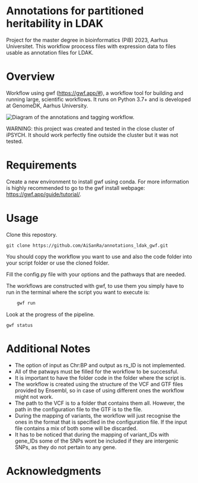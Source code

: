 # Annotations for partitioned heritability in LDAK
Project for the master degree in bioinformatics (PiB) 2023, Aarhus Universitet.
This workflow proocess files with expression data to files usable as annotation files for LDAK.

# Overview
Workflow using gwf (https://gwf.app/#), a workflow tool for building and running large, scientific workflows. It runs on Python 3.7+ and is developed at GenomeDK, Aarhus University.

![Diagram of the annotations and tagging workflow.]()


WARNING: this project was created and tested in the close cluster of iPSYCH. It should work perfectly fine outside the cluster but it was not tested.

# Requirements
Create a new environment to install gwf using conda.
For more information is highly recommended to go to the gwf install webpage: https://gwf.app/guide/tutorial/.

# Usage

Clone this repostory.

    git clone https://github.com/AiSanRa/annotations_ldak_gwf.git

You should copy the workflow you want to use and also the code folder into your script folder or use the cloned folder.

Fill the config.py file with your options and the pathways that are needed.

The workflows are constructed with gwf, to use them you simply have to run in the terminal where the script you want to execute is:

```bash
    gwf run 
```

Look at the progress of the pipeline.

    gwf status

# Additional Notes

- The option of input as Chr:BP and output as rs_ID is not implemented.
- All of the patways must be filled for the workflow to be successful.
- It is important to have the folder code in the folder where the script is.
- The workflow is created using the structure of the VCF and GTF files provided by Ensembl, so in case of using different ones the workflow might not work.
- The path to the VCF is to a folder that contains them all. However, the path in the configuration file to the GTF is to the file.
- During the mapping of variants, the workflow will just recognise the ones in the format that is specified in the configuration file. If the input file contains a mix of both some will be discarded.
- It has to be noticed that during the mapping of variant_IDs with gene_IDs some of the SNPs wont be included if they are intergenic SNPs, as they do not pertain to any gene.

# Acknowledgments
